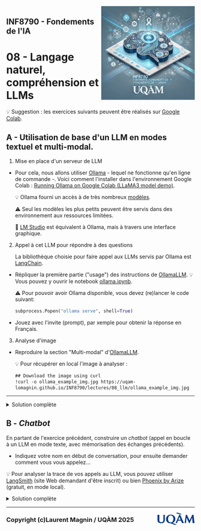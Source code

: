 <script type="text/javascript" async
  src="https://polyfill.io/v3/polyfill.min.js?features=es6">
</script>
<script type="text/javascript" async>
  window.MathJax = {
    tex: {
      inlineMath: [['$', '$'], ['\\(', '\\)']],  // Enables single $ for inline math
      displayMath: [['$$', '$$'], ['\\[', '\\]']]
    },
    svg: {
      fontCache: 'global'
    }
  };
</script>
<script type="text/javascript" async
  src="https://cdnjs.cloudflare.com/ajax/libs/mathjax/3.2.2/es5/tex-mml-chtml.js">
</script>

<img style="float: right;" src="../../images/image_inf8790.png" alt="image_inf8790" width="250"/>

## INF8790 - Fondements de l'IA
# 08 - Langage naturel, compréhension et LLMs

:bulb: Suggestion : les exercices suivants peuvent être réalisés sur [Google Colab](https://colab.google).

## A - Utilisation de base d'un LLM en modes textuel et multi-modal.

1. Mise en place d'un serveur de LLM

- Pour cela, nous allons utiliser [Ollama](https://ollama.com) - lequel ne fonctionne qu'en ligne de commande -. Voici comment l'installer dans l'environnement Google Colab : [Running Ollama on Google Colab (LLaMA3 model demo)](https://colab.research.google.com/github/casualcomputer/llm_google_colab/blob/main/setup_ollama_google_colab.ipynb).

    :bulb: Ollama fourni un accès à de très nombreux [modèles](https://ollama.com/search).

    :warning: Seul les modèles les plus petits peuvent être servis dans des environnement aux ressources limitées.

    :rocket: [LM Studio](https://lmstudio.ai) est équivalent à Ollama, mais à travers une interface graphique.

2. Appel à cet LLM pour répondre à des questions

    La bibliothèque choisie pour faire appel aux LLMs servis par Ollama est [LangChain](https://python.langchain.com/docs/introduction/).

- Répliquer la première partie ("usage") des instructions de [OllamaLLM](https://python.langchain.com/docs/integrations/llms/ollama/). :bulb: Vous pouvez y ouvrir le notebook [ollama.ipynb](https://colab.research.google.com/github/langchain-ai/langchain/blob/master/docs/docs/integrations/llms/ollama.ipynb).

    :warning: Pour pouvoir avoir Ollama disponible, vous devez (re)lancer le code suivant:
    ```python
    subprocess.Popen("ollama serve", shell=True)
    ```

- Jouez avec l'invite (prompt), par xemple pour obtenir la réponse en Français.

3. Analyse d'image

- Reproduire la section "Multi-modal" d'[OllamaLLM](https://python.langchain.com/docs/integrations/llms/ollama/).

    :bulb: Pour récupérer en local l'image à analyser :
    ```shell
    ## Download the image using curl
    !curl -o ollama_example_img.jpg https://uqam-lomagnin.github.io/INF8790/lectures/08_llm/ollama_example_img.jpg
    ```

---
<details>
  <summary>Solution complète</summary>
  <a href="https://colab.research.google.com/drive/1yJ4ElLZI3XmFV1383a7fZRmqe7FfVNNy?usp=sharing">inf8790_ollama_langchain.ipynb</a>
</details>

## B - _Chatbot_

En partant de l'exercice précédent, construire un _chatbot_ (appel en boucle à un LLM en mode texte, avec mémorisation des échanges précédents).

- Indiquez votre nom en début de conversation, pour ensuite demander comment vous vous appelez...

:bulb: Pour analyser la trace de vos appels au LLM, vous pouvez utiliser [LangSmith](https://smith.langchain.com/settings) (site Web demandant d'être inscrit) ou bien [Phoenix by Arize](https://phoenix.arize.com) (gratuit, en mode local).

<details>
  <summary>Solution complète</summary>
    La solution complète sera révélée samedi soir prochain.
<div style="display: none;">
  <a href="">inf8790_.ipynb</a>
</div>
</details>

--------------- 

<img style="float: right;" align="right" src="../../images/uqam.png" alt="uqàm" width="100"/>

### Copyright (c)Laurent Magnin / UQÀM 2025